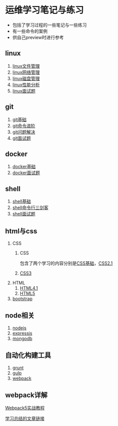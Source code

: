 # 运维学习笔记与练习
* 包括了学习过程的一些笔记与一些练习
* 有一些命令的案例
* 供自己preview时进行参考


## linux
1. [linux文件管理](https://github.com/1759728350/net/blob/master/linux/linux文件管理.md)
2. [linux网络管理](https://github.com/1759728350/net/blob/master/linux/linux网络管理.md)
3. [linux磁盘管理](https://github.com/1759728350/net/blob/master/linux/linux磁盘管理.md)
4. [linux性能分析](https://github.com/1759728350/net/blob/master/linux/linux性能分析.md)
5. [linux面试题](https://github.com/1759728350/net/blob/master/linux/linux面试题.md)
## git
1. [git基础](https://github.com/1759728350/net/blob/master/git/Git.md)
2. [git命令进阶](https://github.com/1759728350/net/blob/master/git/git%E5%91%BD%E4%BB%A4.md)
3. [git问题解决](https://github.com/1759728350/net/blob/master/git/Git问题解决.md)
4. [git面试题](https://github.com/1759728350/net/blob/master/git/Git%E9%9D%A2%E8%AF%95%E9%A2%98.md)
## docker
1. [docker基础](https://github.com/1759728350/net/blob/master/docker/docker.md)
3. [docker面试题](https://github.com/1759728350/net/blob/master/docker/docker面试题.md)

## shell
1. [shell基础](https://github.com/1759728350/net/blob/master/shell/shell脚本语法.md)
2. [shell命令行三剑客](https://github.com/1759728350/net/blob/master/shell/命令行三剑客及相关命令.md)
3. [shell面试题](https://github.com/1759728350/net/blob/master/shell/shell面试题.md)





## html与css
1. CSS
   1. CSS
   
      包含了两个学习的内容分别是[CSS基础](https://www.bilibili.com/video/av21557880)，[CSS2.1](https://www.bilibili.com/video/av21585880)
      
   2. [CSS3](https://www.bilibili.com/video/av21586861)
2. HTML
   1. [HTML4.1](https://www.bilibili.com/video/av21557880)
   2. [HTML5](https://www.bilibili.com/video/av21588133)
3. [bootstrap](https://www.bilibili.com/video/av21587498)
## node相关
1. [nodejs](https://www.bilibili.com/video/av50716000?from=search&seid=13539385795796862632)
2. [expressjs](https://www.bilibili.com/video/av50716000?from=search&seid=13539385795796862632)
3. [mongodb](https://www.bilibili.com/video/av27140135)
## 自动化构建工具
1. [grunt](https://www.bilibili.com/video/av27141121)
2. [gulp](https://www.bilibili.com/video/av27141331)
3. [webpack](https://www.bilibili.com/video/av27141684)
## webpack详解
[Webpack5实战教程](https://www.bilibili.com/video/BV1e7411j7T5)

[学习总结的文章链接](https://chuyuezhang.github.io/2020/03/11/webpack%E5%AE%9E%E6%88%98/)
